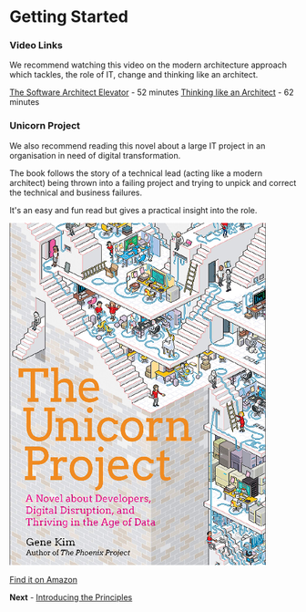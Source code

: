 # Getting Started

### Video Links

We recommend watching this video on the modern architecture approach which tackles, the role of IT, change and thinking like an architect.

[The Software Architect Elevator](https://www.youtube.com/watch?v=Zq2VcRZmz78) - 52 minutes
[Thinking like an Architect](https://www.youtube.com/watch?v=xtxfrxf0mfE) - 62 minutes

### Unicorn Project

We also recommend reading this novel about a large IT project in an organisation in need of digital transformation.

The book follows the story of a technical lead (acting like a modern architect) being thrown into a failing project and trying to unpick and correct the technical and business failures.

It's an easy and fun read but gives a practical insight into the role.

![Unicorn Project](../images/unicorn-project.png)

[Find it on Amazon](https://www.amazon.co.uk/dp/1942788762)

**Next** - [Introducing the Principles](./introducing_the_principles.md)
